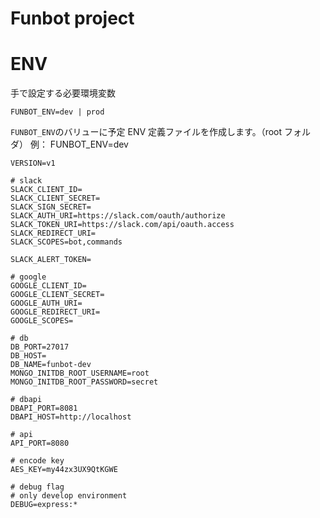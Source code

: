 # Funbot project

# ENV

手で設定する必要環境変数

```
FUNBOT_ENV=dev | prod
```

`FUNBOT_ENV`のバリューに予定 ENV 定義ファイルを作成します。（root フォルダ）
例：
FUNBOT_ENV=dev

```dev.env
VERSION=v1

# slack
SLACK_CLIENT_ID=
SLACK_CLIENT_SECRET=
SLACK_SIGN_SECRET=
SLACK_AUTH_URI=https://slack.com/oauth/authorize
SLACK_TOKEN_URI=https://slack.com/api/oauth.access
SLACK_REDIRECT_URI=
SLACK_SCOPES=bot,commands

SLACK_ALERT_TOKEN=

# google
GOOGLE_CLIENT_ID=
GOOGLE_CLIENT_SECRET=
GOOGLE_AUTH_URI=
GOOGLE_REDIRECT_URI=
GOOGLE_SCOPES=

# db
DB_PORT=27017
DB_HOST=
DB_NAME=funbot-dev
MONGO_INITDB_ROOT_USERNAME=root
MONGO_INITDB_ROOT_PASSWORD=secret

# dbapi
DBAPI_PORT=8081
DBAPI_HOST=http://localhost

# api
API_PORT=8080

# encode key
AES_KEY=my44zx3UX9QtKGWE

# debug flag
# only develop environment
DEBUG=express:*
```
